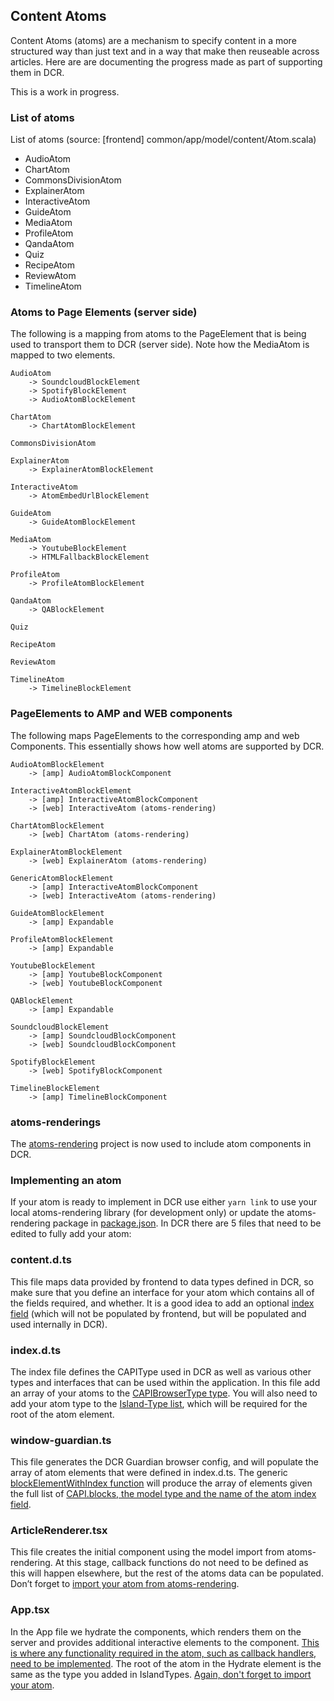 ## Content Atoms

Content Atoms (atoms) are a mechanism to specify content in a more structured way than just text and in a way that make then reuseable across articles. Here are are documenting the progress made as part of supporting them in DCR.

This is a work in progress.

### List of atoms

List of atoms (source: [frontend] common/app/model/content/Atom.scala)

-   AudioAtom
-   ChartAtom
-   CommonsDivisionAtom
-   ExplainerAtom
-   InteractiveAtom
-   GuideAtom
-   MediaAtom
-   ProfileAtom
-   QandaAtom
-   Quiz
-   RecipeAtom
-   ReviewAtom
-   TimelineAtom

### Atoms to Page Elements (server side)

The following is a mapping from atoms to the PageElement that is being used to transport them to DCR (server side). Note how the MediaAtom is mapped to two elements.

```
AudioAtom
    -> SoundcloudBlockElement
    -> SpotifyBlockElement
    -> AudioAtomBlockElement

ChartAtom
    -> ChartAtomBlockElement

CommonsDivisionAtom

ExplainerAtom
	-> ExplainerAtomBlockElement

InteractiveAtom
    -> AtomEmbedUrlBlockElement

GuideAtom
    -> GuideAtomBlockElement

MediaAtom
    -> YoutubeBlockElement
    -> HTMLFallbackBlockElement

ProfileAtom
    -> ProfileAtomBlockElement

QandaAtom
    -> QABlockElement

Quiz

RecipeAtom

ReviewAtom

TimelineAtom
    -> TimelineBlockElement
```

### PageElements to AMP and WEB components

The following maps PageElements to the corresponding amp and web Components. This essentially shows how well atoms are supported by DCR.

```
AudioAtomBlockElement
    -> [amp] AudioAtomBlockComponent

InteractiveAtomBlockElement
    -> [amp] InteractiveAtomBlockComponent
    -> [web] InteractiveAtom (atoms-rendering)

ChartAtomBlockElement
    -> [web] ChartAtom (atoms-rendering)

ExplainerAtomBlockElement
	-> [web] ExplainerAtom (atoms-rendering)

GenericAtomBlockElement
    -> [amp] InteractiveAtomBlockComponent
    -> [web] InteractiveAtom (atoms-rendering)

GuideAtomBlockElement
    -> [amp] Expandable

ProfileAtomBlockElement
    -> [amp] Expandable

YoutubeBlockElement
    -> [amp] YoutubeBlockComponent
    -> [web] YoutubeBlockComponent

QABlockElement
    -> [amp] Expandable

SoundcloudBlockElement
    -> [amp] SoundcloudBlockComponent
    -> [web] SoundcloudBlockComponent

SpotifyBlockElement
    -> [web] SpotifyBlockComponent

TimelineBlockElement
    -> [amp] TimelineBlockComponent
```

### atoms-renderings

The [atoms-rendering](https://github.com/guardian/atoms-rendering) project is now used to include atom components in DCR.

### Implementing an atom

If your atom is ready to implement in DCR use either `yarn link` to use your local atoms-rendering library (for development only) or update the atoms-rendering package in [package.json](https://github.com/guardian/dotcom-rendering/blob/main/package.json#L39).
In DCR there are 5 files that need to be edited to fully add your atom:

### content.d.ts

This file maps data provided by frontend to data types defined in DCR, so make sure that you define an interface for your atom which contains all of the fields required, and whether. It is a good idea to add an optional [index field](https://github.com/guardian/dotcom-rendering/blob/main/src/lib/content.d.ts#L21) (which will not be populated by frontend, but will be populated and used internally in DCR).

### index.d.ts

The index file defines the CAPIType used in DCR as well as various other types and interfaces that can be used within the application. In this file add an array of your atoms to the [CAPIBrowserType type](https://github.com/guardian/dotcom-rendering/blob/main/index.d.ts#L359). You will also need to add your atom type to the [Island-Type list](https://github.com/guardian/dotcom-rendering/blob/main/index.d.ts#L666), which will be required for the root of the atom element.

### window-guardian.ts

This file generates the DCR Guardian browser config, and will populate the array of atom elements that were defined in index.d.ts. The generic [blockElementWithIndex function](https://github.com/guardian/dotcom-rendering/blob/main/src/model/window-guardian.ts#L72) will produce the array of elements given the full list of [CAPI.blocks, the model type and the name of the atom index field](https://github.com/guardian/dotcom-rendering/blob/main/src/model/window-guardian.ts#L190).

### ArticleRenderer.tsx

This file creates the initial component using the model import from atoms-rendering. At this stage, callback functions do not need to be defined as this will happen elsewhere, but the rest of the atoms data can be populated. Don’t forget to [import your atom from atoms-rendering](https://github.com/guardian/dotcom-rendering/blob/main/src/web/lib/ArticleRenderer.tsx#L29).

### App.tsx

In the App file we hydrate the components, which renders them on the server and provides additional interactive elements to the component. [This is where any functionality required in the atom, such as callback handlers, need to be implemented](https://github.com/guardian/dotcom-rendering/blob/main/src/web/components/App.tsx#L430). The root of the atom in the Hydrate element is the same as the type you added in IslandTypes. [Again, don't forget to import your atom](https://github.com/guardian/dotcom-rendering/blob/main/src/web/components/App.tsx#L20).

